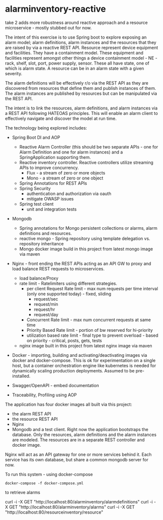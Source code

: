 # alarminventory-reactive

take 2 adds more robustness around reactive approach and a resource microservice - mostly stubbed out for
now. 

The intent of this exercise is to use Spring boot to explore exposing an alarm model; alarm definitions,
alarm instances and the resources that they are raised by via a reactive REST API. Resource represent
device equipment and facilities. They have a containment model. These equipment and facilities represent 
amongst other things a device containment model - NE - rack, shelf, slot, port, power supply, sensor. These 
all have state, one of which is alarm state. A resource can be in an alarm state with a given severity.

The alarm definitions will be effectively r/o via the REST API as they are discovered from resources
that define them and publish instances of them. The alarm instances are published by resources but can
be manipulated via the REST API.

The intent is to link the resources, alarm definitions, and alarm instances via a REST
API following HATEOAS principles. This will enable an alarm client to effectively navigate
and discover the model at run time.


The technology being explored includes:
- Spring Boot DI and AOP
  - Reactive Alarm Controller (this should be two separate APIs - one for Alarm Definition
  and one for alarm instances) and a SpringApplication supporting them.
  - Reactive inventory controller.  Reactive controllers utilize streaming APIs to improve concurrency.
    - Flux - a stream of zero or more objects
    - Mono - a stream of zero or one object
  - Spring Annotations for REST APIs
  - Spring Security
    - authentication and authorization via oauth
    - mitigate OWASP issues
  - Spring test client
    - unit and integration tests
- Mongodb
  - Spring annotations for Mongo persistent collections or alarms, alarm definitions and resources.
  - reactive mongo -  Spring repository using template delegation vs. repository inheritance
  - Mongo docker image build in this project from latest mongo image via maven
- Nginx  - front ending the REST APIs acting as an API GW to proxy and load balance REST requests to microservices.
  - load balance/Proxy
  - rate limit - Ratelimiters using different strategies.
       - per client Request Rate limit - max num requests per time interval (only one supported today) - fixed, sliding
          - request/sec
          - request/min
          - request/hr
          - request/day
       - Concurrent Rate limit - max num concurrent requests at same time
       - Priority Based Rate limit - portion of bw reserved for hi-priority
       - utilization based rate limit - final type to prevent overload - based on priority - critical, posts, gets, tests
   - nginx image built in this project from latest nginx image via maven 

- Docker - importing, building and activating/deactivating images via docker and docker-compose. This is ok
  for experimentation on a single host, but a container orchestration engine like kubernetes is needed for
  dynamically scaling  production deployments. Assumed to be pre-installed. 
- Swagger/OpenAPI - embed documentation
- Traceability, Profiling using AOP

The application has four docker images all built via this project:
- the alarm REST API
- the resource REST API
- Nginx
- Mongodb
and a test client. Right now the application bootstraps the database. Only the resources, alarm definitions
and the alarm instances are modeled. The resources are in a separate REST controller and docker image.

Nginx will act as an API gateway for one or more services behind it. Each service has its own
database, but share a common mongodb server for now.

To run this system - using docker-compose 

    docker-compose -f docker-compose.yml

to retrieve alarms

   curl -i -X GET "http://localhost:80/alarminventory/alarmdefinitions"
   curl -i -X GET "http://localhost:80/alarminventory/alarms"
   curl -i -X GET "http://localhost:80/resourceinventory/resource"
